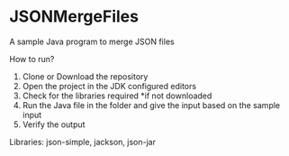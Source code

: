 # JSONMergeFiles
A sample Java program to merge JSON files 

How to run?

  1. Clone or Download the repository
  2. Open the project in the JDK configured editors
  3. Check for the libraries required *if not downloaded
  4. Run the Java file in the folder and give the input based on the sample input 
  5. Verify the output 
  
Libraries: json-simple, jackson, json-jar

